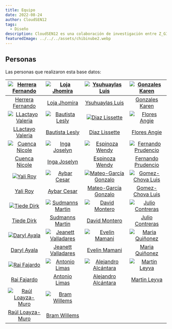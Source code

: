 ```yaml
---
title: Equipo
date: 2022-08-24
author: CloudSEN12
tags:
  - Diseño
description: CloudSEN12 es una colaboración de investigación entre Z_GIS (Salzburgo, Austria), FIGMMG (Lima, Perú), el ISP (Valencia, España) y la aiPUCP (Lima, Perú).
featuredImage: ../../../assets/chibinube2.webp
---
```


## Personas
Las personas que realizaron esta base datos:

| [![Herrera Fernando](https://avatars.githubusercontent.com/u/70491176)](https://github.com/ferherreraq) | [![Loja Jhomira](https://avatars.githubusercontent.com/u/54947124)](https://github.com/jhomivlz98) | [![Ysuhuaylas Luis](https://avatars.githubusercontent.com/u/70481758)](https://github.com/eduysuhuaylas) | [![Gonzales Karen](https://avatars.githubusercontent.com/u/54947195)](https://github.com/andrea29-star) |
|:---:|:---:|:---:|:---:|
| [Herrera Fernando](https://github.com/ferherreraq) | [Loja Jhomira](https://github.com/jhomivlz98) | [Ysuhuaylas Luis](https://github.com/eduysuhuaylas) | [Gonzales Karen](https://github.com/andrea29-star) |
| [![LLactayo Valeria](https://avatars.githubusercontent.com/u/75514994)](https://github.com/valeriallactayo) | [![Bautista Lesly](https://avatars.githubusercontent.com/u/54723897)](https://github.com/LBautistaB13) | [![Diaz Lissette](https://avatars.githubusercontent.com/u/77083131)](https://github.com/LissADiaz) | [![Flores Angie](https://avatars.githubusercontent.com/u/78394685)](https://github.com/AngieFloresG) |
| [LLactayo Valeria](https://github.com/valeriallactayo) | [Bautista Lesly](https://github.com/LBautistaB13) | [Diaz Lissette](https://github.com/LissADiaz) | [Flores Angie](https://github.com/AngieFloresG) |
| [![Cuenca Nicole](https://avatars.githubusercontent.com/u/78567809)](https://github.com/Nicole2626) | [![Inga Joselyn](https://avatars.githubusercontent.com/u/54425399)](https://github.com/joandrea) | [![Espinoza Wendy](https://avatars.githubusercontent.com/u/77112851)](https://github.com/Wendy-cuak) | [![Fernando Prudencio](https://avatars.githubusercontent.com/u/49989177)](https://github.com/fernandoprudencio) |
| [Cuenca Nicole](https://github.com/Nicole2626) | [Inga Joselyn](https://github.com/joandrea) | [Espinoza Wendy](https://github.com/Wendy-cuak) | [Fernando Prudencio](https://github.com/fernandoprudencio) |
| [![Yali Roy](https://avatars.githubusercontent.com/u/20345946)](https://github.com/ryali93) | [![Aybar Cesar](https://avatars.githubusercontent.com/u/16768318)](https://github.com/csaybar/) | [![Mateo-García Gonzalo](https://avatars.githubusercontent.com/u/6853680)](https://github.com/gonzmg88) | [![Gomez-Chova Luis](https://avatars.githubusercontent.com/u/77457082)](https://github.com/luisgomezchova) |
| [Yali Roy](https://github.com/ryali93) | [Aybar Cesar](https://github.com/csaybar/) | [Mateo-García Gonzalo](https://github.com/gonzmg88) | [Gomez-Chova Luis](https://github.com/luisgomezchova) |
| [![Tiede Dirk](https://avatars.githubusercontent.com/u/7796774)](https://github.com/dtiede) | [![Sudmanns Martin](https://avatars.githubusercontent.com/u/15889286)](https://github.com/whisperingpixel) | [![David Montero](https://avatars.githubusercontent.com/u/49817852?v=4)](https://github.com/davemlz) | [![Julio Contreras](https://avatars.githubusercontent.com/u/126512018?v=4)](https://github.com/JulioContrerasH) |
| [Tiede Dirk](https://github.com/dtiede) | [Sudmanns Martin](https://github.com/whisperingpixel) | [David Montero](https://github.com/davemlz) | [Julio Contreras](https://github.com/JulioContrerasH) | 
| [![Daryl Ayala](https://avatars.githubusercontent.com/u/160445968?v=4)](https://github.com/) | [![Jeanett Valladares](../../../assets/llama.webp)](https://github.com/) | [![Evelin Mamani](../../../assets/llama.webp)](https://github.com/) | [![Maria Quiñonez](../../../assets/llama.webp)](https://github.com/) |
| [Daryl Ayala](https://github.com/) | [Jeanett Valladares](https://github.com/) | [Evelin Mamani](https://github.com/) | [Maria Quiñonez](https://github.com/) |
| [![Rai Fajardo](../../../assets/llama.webp)](https://github.com/daryleas) | [![Antonio Limas](../../../assets/llama.webp)](https://github.com/) | [![Alejandro Alcántara](../../../assets/llama.webp)](https://github.com/) | [![Martin Leyva](../../../assets/llama.webp)](https://github.com/) |
| [Rai Fajardo](https://github.com/daryleas) | [Antonio Limas](https://github.com/) | [Alejandro Alcántara](https://github.com/) | [Martin Leyva](https://github.com/) |
| [![Raúl Loayza-Muro](../../../assets/llama.webp)](https://github.com/) | [![Bram Willems](../../../assets/llama.webp)](https://github.com/) |
| [Raúl Loayza-Muro](https://github.com/) | [Bram Willems](https://github.com/) | |